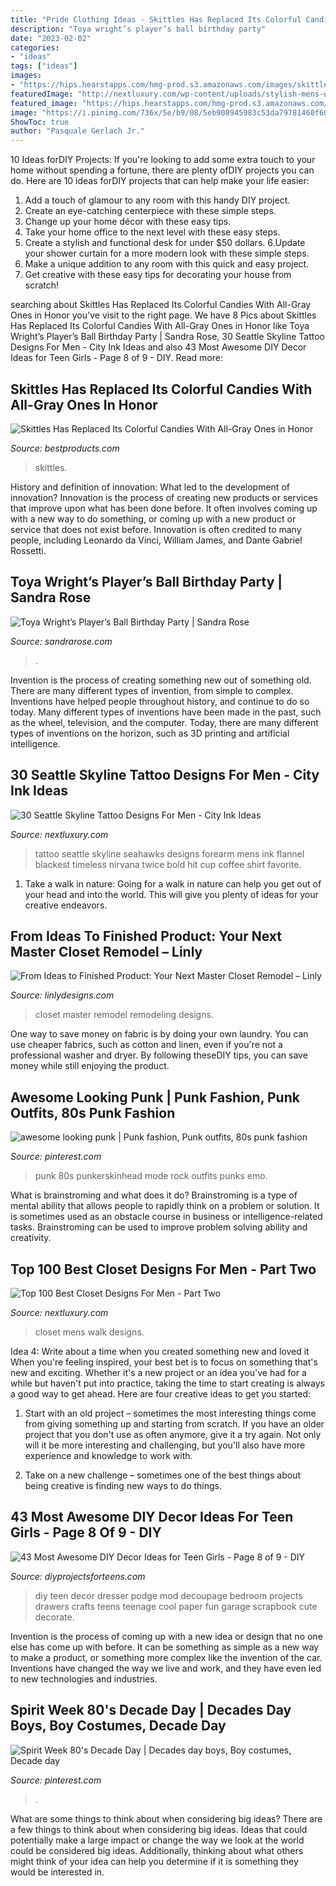 ```yaml
---
title: "Pride Clothing Ideas - Skittles Has Replaced Its Colorful Candies With All-gray Ones In Honor"
description: "Toya wright’s player’s ball birthday party"
date: "2023-02-02"
categories:
- "ideas"
tags: ["ideas"]
images:
- "https://hips.hearstapps.com/hmg-prod.s3.amazonaws.com/images/skittles-pride-packs-social-1589910234.jpg?crop=1.00xw:1.00xh;0,0&amp;resize=1200:*"
featuredImage: "http://nextluxury.com/wp-content/uploads/stylish-mens-wood-closet-inspiration.jpg"
featured_image: "https://hips.hearstapps.com/hmg-prod.s3.amazonaws.com/images/skittles-pride-packs-social-1589910234.jpg?crop=1.00xw:1.00xh;0,0&amp;resize=1200:*"
image: "https://i.pinimg.com/736x/5e/b9/08/5eb908945983c53da79781460f606050.jpg"
ShowToc: true
author: "Pasquale Gerlach Jr."
---
```



10 Ideas forDIY Projects:
If you're looking to add some extra touch to your home without spending a fortune, there are plenty ofDIY projects you can do. Here are 10 ideas forDIY projects that can help make your life easier:
1. Add a touch of glamour to any room with this handy DIY project.
2. Create an eye-catching centerpiece with these simple steps.
3. Change up your home décor with these easy tips.
4. Take your home office to the next level with these easy steps.
5. Create a stylish and functional desk for under $50 dollars. 
6.Update your shower curtain for a more modern look with these simple steps. 
7. Make a unique addition to any room with this quick and easy project. 
8. Get creative with these easy tips for decorating your house from scratch!

	

		
searching about Skittles Has Replaced Its Colorful Candies With All-Gray Ones in Honor you've visit to the right page. We have 8 Pics about Skittles Has Replaced Its Colorful Candies With All-Gray Ones in Honor like Toya Wright’s Player’s Ball Birthday Party | Sandra Rose, 30 Seattle Skyline Tattoo Designs For Men - City Ink Ideas and also 43 Most Awesome DIY Decor Ideas for Teen Girls - Page 8 of 9 - DIY. Read more:
		
    
## Skittles Has Replaced Its Colorful Candies With All-Gray Ones In Honor

<img loading=lazy src="https://hips.hearstapps.com/hmg-prod.s3.amazonaws.com/images/skittles-pride-packs-social-1589910234.jpg?crop=1.00xw:1.00xh;0,0&amp;resize=1200:*" onerror="this.onerror=null;this.src='https://tse2.mm.bing.net/th?id=OIP.YHOMo03l0ro1fNPi9AshswHaDt&amp;pid=15.1';" alt="Skittles Has Replaced Its Colorful Candies With All-Gray Ones in Honor">

_Source: bestproducts.com_

>skittles. 

	

History and definition of innovation: What led to the development of innovation?
Innovation is the process of creating new products or services that improve upon what has been done before. It often involves coming up with a new way to do something, or coming up with a new product or service that does not exist before. Innovation is often credited to many people, including Leonardo da Vinci, William James, and Dante Gabriel Rossetti.

    
## Toya Wright’s Player’s Ball Birthday Party | Sandra Rose

<img loading=lazy src="https://sandrarose.com/wp-content/uploads/2016/10/DSC_8432.jpg" onerror="this.onerror=null;this.src='https://tse2.mm.bing.net/th?id=OIP.ClVaCN8HEdQJDIZecZYKIwHaEp&amp;pid=15.1';" alt="Toya Wright’s Player’s Ball Birthday Party | Sandra Rose">

_Source: sandrarose.com_

>. 

	

Invention is the process of creating something new out of something old. There are many different types of invention, from simple to complex. Inventions have helped people throughout history, and continue to do so today. Many different types of inventions have been made in the past, such as the wheel, television, and the computer. Today, there are many different types of inventions on the horizon, such as 3D printing and artificial intelligence.

    
## 30 Seattle Skyline Tattoo Designs For Men - City Ink Ideas

<img loading=lazy src="http://nextluxury.com/wp-content/uploads/mens-seattle-seahawks-skyline-forearm-tattoo.jpg" onerror="this.onerror=null;this.src='https://tse2.mm.bing.net/th?id=OIP.r5um0LdZT2dmD-sNq3ybFAHaHa&amp;pid=15.1';" alt="30 Seattle Skyline Tattoo Designs For Men - City Ink Ideas">

_Source: nextluxury.com_

>tattoo seattle skyline seahawks designs forearm mens ink flannel blackest timeless nirvana twice bold hit cup coffee shirt favorite. 

	

1) Take a walk in nature: Going for a walk in nature can help you get out of your head and into the world. This will give you plenty of ideas for your creative endeavors.

    
## From Ideas To Finished Product: Your Next Master Closet Remodel – Linly

<img loading=lazy src="https://www.linlydesigns.com/wp-content/uploads/2019/04/Master-closet-home-remodeling-and-design-6.jpg" onerror="this.onerror=null;this.src='https://tse2.mm.bing.net/th?id=OIP.tF6nRCKgU_Bx9cGAwEjoCgHaLH&amp;pid=15.1';" alt="From Ideas to Finished Product: Your Next Master Closet Remodel – Linly">

_Source: linlydesigns.com_

>closet master remodel remodeling designs. 

	

One way to save money on fabric is by doing your own laundry. You can use cheaper fabrics, such as cotton and linen, even if you're not a professional washer and dryer. By following theseDIY tips, you can save money while still enjoying the product.

    
## Awesome Looking Punk | Punk Fashion, Punk Outfits, 80s Punk Fashion

<img loading=lazy src="https://i.pinimg.com/736x/bb/aa/bb/bbaabb87ec416d9ef9257e3284827541.jpg" onerror="this.onerror=null;this.src='https://tse3.mm.bing.net/th?id=OIP.CR815DE0-RIRYW5Zf8nAJgHaNK&amp;pid=15.1';" alt="awesome looking punk | Punk fashion, Punk outfits, 80s punk fashion">

_Source: pinterest.com_

>punk 80s punkerskinhead mode rock outfits punks emo. 

	

What is brainstroming and what does it do?
Brainstroming is a type of mental ability that allows people to rapidly think on a problem or solution. It is sometimes used as an obstacle course in business or intelligence-related tasks. Brainstroming can be used to improve problem solving ability and creativity.

    
## Top 100 Best Closet Designs For Men - Part Two

<img loading=lazy src="http://nextluxury.com/wp-content/uploads/stylish-mens-wood-closet-inspiration.jpg" onerror="this.onerror=null;this.src='https://tse2.mm.bing.net/th?id=OIP.tjHfLzHivAGQs4uY-d8MnQHaGX&amp;pid=15.1';" alt="Top 100 Best Closet Designs For Men - Part Two">

_Source: nextluxury.com_

>closet mens walk designs. 

	

Idea 4: Write about a time when you created something new and loved it
When you're feeling inspired, your best bet is to focus on something that's new and exciting. Whether it's a new project or an idea you've had for a while but haven't put into practice, taking the time to start creating is always a good way to get ahead. Here are four creative ideas to get you started: 
1. Start with an old project – sometimes the most interesting things come from giving something up and starting from scratch. If you have an older project that you don't use as often anymore, give it a try again. Not only will it be more interesting and challenging, but you'll also have more experience and knowledge to work with.

2. Take on a new challenge – sometimes one of the best things about being creative is finding new ways to do things.

    
## 43 Most Awesome DIY Decor Ideas For Teen Girls - Page 8 Of 9 - DIY

<img loading=lazy src="http://diyprojectsforteens.com/wp-content/uploads/2016/01/diy-dresser-teen-bedroom-girls.jpg" onerror="this.onerror=null;this.src='https://tse1.mm.bing.net/th?id=OIP.bdWn5PlXh-2ufvDRkhIzlgHaLG&amp;pid=15.1';" alt="43 Most Awesome DIY Decor Ideas for Teen Girls - Page 8 of 9 - DIY">

_Source: diyprojectsforteens.com_

>diy teen decor dresser podge mod decoupage bedroom projects drawers crafts teens teenage cool paper fun garage scrapbook cute decorate. 

	

Invention is the process of coming up with a new idea or design that no one else has come up with before. It can be something as simple as a new way to make a product, or something more complex like the invention of the car. Inventions have changed the way we live and work, and they have even led to new technologies and industries.

    
## Spirit Week 80&#039;s Decade Day | Decades Day Boys, Boy Costumes, Decade Day

<img loading=lazy src="https://i.pinimg.com/736x/5e/b9/08/5eb908945983c53da79781460f606050.jpg" onerror="this.onerror=null;this.src='https://tse2.mm.bing.net/th?id=OIP.jy_KcVYDs72afRXbXnrPMwHaJ3&amp;pid=15.1';" alt="Spirit Week 80&#039;s Decade Day | Decades day boys, Boy costumes, Decade day">

_Source: pinterest.com_

>. 

	

What are some things to think about when considering big ideas?
There are a few things to think about when considering big ideas. Ideas that could potentially make a large impact or change the way we look at the world could be considered big ideas. Additionally, thinking about what others might think of your idea can help you determine if it is something they would be interested in.

